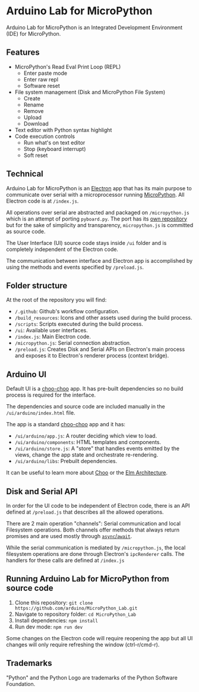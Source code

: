 # Arduino Lab for MicroPython

Arduino Lab for MicroPython is an Integrated Development Environment (IDE) for MicroPython.

## Features
- MicroPython's Read Eval Print Loop (REPL)
	- Enter paste mode
	- Enter raw repl
	- Software reset
- File system management (Disk and MicroPython File System)
	- Create
	- Rename
	- Remove
	- Upload
	- Download
- Text editor with Python syntax highlight
- Code execution controls
	- Run what's on text editor
	- Stop (keyboard interrupt)
	- Soft reset

## Technical

Arduino Lab for MicroPython is an [Electron](https://www.electronjs.org/) app that has its main purpose to communicate over serial with a microprocessor running [MicroPython](https://micropython.org/). All Electron code is at `/index.js`.

All operations over serial are abstracted and packaged on `/micropython.js` which is an attempt of porting `pyboard.py`. The port has its [own repository](https://github.com/murilopolese/micropython.js) but for the sake of simplicity and transparency, `micropython.js` is committed as source code.

The User Interface (UI) source code stays inside `/ui` folder and is completely independent of the Electron code.

The communication between interface and Electron app is accomplished by using the methods and events specified by `/preload.js`.

## Folder structure

At the root of the repository you will find:

- `/.github`: Github's workflow configuration.
- `/build_resources`: Icons and other assets used during the build process.
- `/scripts`: Scripts executed during the build process.
- `/ui`: Available user interfaces.
- `/index.js`: Main Electron code.
- `/micropython.js`: Serial connection abstraction.
- `/preload.js`: Creates Disk and Serial APIs on Electron's main process and exposes it to Electron's renderer process (context bridge).

## Arduino UI

Default UI is a [choo-choo](https://github.com/choojs/choo) app. It has pre-built dependencies so no build process is required for the interface.

The dependencies and source code are included manually in the `/ui/arduino/index.html` file.

The app is a standard [choo-choo](https://github.com/choojs/choo) app and it has:

- `/ui/arduino/app.js`: A router deciding which view to load.
- `/ui/arduino/components`: HTML templates and components.
- `/ui/arduino/store.js`: A "store" that handles events emitted by the views, change the app state and orchestrate re-rendering.
- `/ui/arduino/libs`: Prebuilt dependencies.

It can be useful to learn more about [Choo](https://github.com/choojs/choo) or the [Elm Architecture](https://guide.elm-lang.org/architecture/).

## Disk and Serial API

In order for the UI code to be independent of Electron code, there is an API defined at `/preload.js` that describes all the allowed operations.

There are 2 main operation "channels": Serial communication and local Filesystem operations. Both channels offer methods that always return promises and are used mostly through [`async`/`await`](https://developer.mozilla.org/en-US/docs/Web/JavaScript/Reference/Statements/async_function).

While the serial communication is mediated by `/micropython.js`, the local filesystem operations are done through Electron's `ipcRenderer` calls. The handlers for these calls are defined at `/index.js`

## Running Arduino Lab for MicroPython from source code

1. Clone this repository: `git clone https://github.com/arduino/MicroPython_Lab.git`
2. Navigate to repository folder: `cd MicroPython_Lab`
3. Install dependencies: `npm install`
4. Run dev mode: `npm run dev`

Some changes on the Electron code will require reopening the app but all UI changes will only require refreshing the window (ctrl-r/cmd-r).


## Trademarks

"Python" and the Python Logo are trademarks of the Python Software Foundation.

